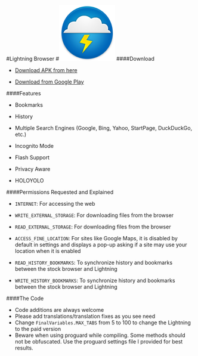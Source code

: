 #Lightning Browser
#![](ic_launcher_small.png)
####Download
* [Download APK from here](https://github.com/anthonycr/Lightning-Browser/blob/master/Barebones.apk?raw=true)

* [Download from Google Play](https://play.google.com/store/apps/details?id=acr.browser.barebones)


####Features
* Bookmarks

* History

* Multiple Search Engines (Google, Bing, Yahoo, StartPage, DuckDuckGo, etc.)

* Incognito Mode

* Flash Support

* Privacy Aware

* HOLOYOLO

####Permissions Requested and Explained

* ````INTERNET````: For accessing the web

* ````WRITE_EXTERNAL_STORAGE````: For downloading files from the browser

* ````READ_EXTERNAL_STORAGE````: For downloading files from the browser

* ````ACCESS_FINE_LOCATION````: For sites like Google Maps, it is disabled by default in settings and displays a pop-up asking if a site may use your location when it is enabled

* ````READ_HISTORY_BOOKMARKS````: To synchronize history and bookmarks between the stock browser and Lightning

* ````WRITE_HISTORY_BOOKMARKS````: To synchronize history and bookmarks between the stock browser and Lightning

####The Code
* Code additions are always welcome
* Please add translations/translation fixes as you see need
* Change ````FinalVariables.MAX_TABS```` from 5 to 100 to change the Lightning to the paid version
* Beware when using proguard while compiling. Some methods should not be obfuscated. Use the proguard settings file I provided for best results.
